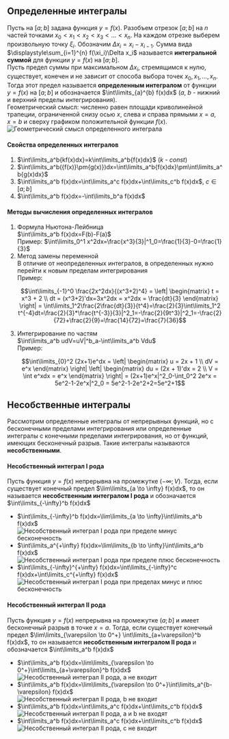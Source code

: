 ## Определенные интегралы
Пусть на $[a; b]$ задана функция $y=f(x)$. Разобъем отрезок $[a;b]$ на $n$ частей точками $x_0<x_1<x_2<x_3<...<x_n$. На каждом отрезке выберем произвольную точку $\xi_i$. Обозначим $\Delta x_i=x_i-x_{i-1}$. Сумма вида $\displaystyle\sum_{i=1}^{n} f(\xi_i)\Delta x_i$ называется **интегральной суммой** для функции $y=f(x)$ на $[a; b]$.  
Пусть предел суммы при максимальном $\Delta x_i$, стремящимся к нулю, существует, конечен и не зависит от способа выбора точек $x_0, x_1, ..., x_n$. Тогда этот предел называется **определенным интегралом** от функции $y=f(x)$ на $[a;b]$ и обозначается $\int\limits_{a}^{b} f(x)dx$ ($a$, $b$ - нижний и верхний пределы интегрирования).  
Геометрический смысл: численно равен площади криволинейной трапеции, ограниченной снизу осью $x$, слева и справа прямыми $x=a$, $x=b$ и сверху графиком положительной функции $f(x)$.  
![Геометрический смысл определенного интеграла](../Pictures/06_01.%20Геометрический%20смысл%20определенного%20интеграла.png)  
#### Свойства определенных интегралов
1) $\int\limits_a^b{kf(x)dx}=k\int\limits_a^b{f(x)dx}$ ($k$ - $const$)
2) $\int\limits_a^b({f(x)}\pm{g(x)})dx=\int\limits_a^b{f(x)dx}\pm\int\limits_a^b{g(x)dx}$
3) $\int\limits_a^b f(x)dx=\int\limits_a^c f(x)dx+\int\limits_c^b f(x)dx$, $c \in [a;b]$
4) $\int\limits_a^b f(x)dx=-\int\limits_b^a f(x)dx$
#### Методы вычисления определенных интегралов
1) Формула Ньютона-Лейбница  
	$\int\limits_a^b f(x)dx=F(b)-F(a)$  
	Пример: $\int\limits_0^1 x^2dx=\frac{x^3}{3}|^1_0=\frac{1}{3}-0=\frac{1}{3}$  
2) Метод замены переменной  
	В отличие от неопределенных интегралов, в определенных нужно перейти к новым пределам интегрирования  
	Пример:  
	```math
	\int\limits_{-1}^0 \frac{2x^2dx}{(x^3+2)^4} = 
	\left|
		\begin{matrix}
		t = x^3 + 2 \\
		dt = (x^3+2)'dx=3x^2dx = x^2dx = \frac{dt}{3}
		\end{matrix} 
	\right|
	= \int\limits_1^2\frac{2\frac{dt}{3}}{t^4}=\frac{2}{3}\int\limits_1^2 t^{-4}dt=\frac{2}{3}*\frac{t^{-3}}{3}|^2_1=-\frac{2}{9t^3}|^2_1=-\frac{2}{72}+\frac{2}{9}=\frac{14}{72}=\frac{7}{36}
	```
3) Интегрирование по частям  
	$\int\limits_a^b udV=uV|^b_a-\int\limits_a^b Vdu$  
	Пример:  
	```math
	\int\limits_{0}^2 (2x+1)e^dx = 
	\left|
		\begin{matrix}
		u = 2x + 1 \\
		dV = e^x
		\end{matrix} 
	\right|
	\left|
		\begin{matrix}
		du = (2x + 1)'dx = 2 \\
		V = \int e^xdx = e^x
		\end{matrix} 
	\right|
	= (2x+1)e^x|^2_0-\int_0^2 2e^x = 5e^2-1-2e^x|^2_0 = 5e^2-1-2e^2+2=5e^2+1
	```
## Несобственные интегралы
Рассмотрим определенные интегралы от непрерывных функций, но с бесконечными пределами интегрирования или определенные интегралы с конечными пределами интегрирования, но от функций, имеющих бесконечный разрыв. Такие интегралы называются **несобственными**. 
#### Несобственный интеграл I рода
Пусть функция $y=f(x)$ непрерывна на промежутке $(-\infty; V)$. Тогда, если существует конечный предел $\lim\limits_{a \to \infty} f(x)dx$, то он называется **несобственным интегралом I рода** и обозначается $\int\limits_{-\infty}^b f(x)dx$  
- $\int\limits_{-\infty}^b f(x)dx=\lim\limits_{a \to \infty}\int\limits_a^b f(x)dx$  
	![Несобственный интеграл I рода при пределе минус бесконечность](../Pictures/06_02.%20Несобственный%20интеграл%20I%20рода%20при%20пределе%20минус%20бесконечность.png)
-   $\int\limits_a^{+\infty} f(x)dx=\lim\limits_{b \to \infty}\int\limits_a^b f(x)dx$  
	![Несобственный интеграл I рода при пределе плюс бесконечность](../Pictures/06_03.%20Несобственный%20интеграл%20I%20рода%20при%20пределе%20плюс%20бесконечность.png)
- $\int\limits_{-\infty}^{+\infty} f(x)dx=\int\limits_{-\infty}^c f(x)dx+\int\limits_c^{+\infty} f(x)dx$  
	![Несобственный интеграл I рода при пределах минус и плюс бесконечность](../Pictures/06_04.%20Несобственный%20интеграл%20I%20рода%20при%20пределах%20минус%20и%20плюс%20бесконечность.png)
#### Несобственный интеграл II рода
Пусть функция $y=f(x)$ непрерывна на промежутке $(a; b]$ и имеет бесконечный разрыв в точке $x=a$. Тогда, если существует конечный предел $\lim\limits_{\varepsilon \to 0^+} \int\limits_{a+\varepsilon}^b f(x)dx$, то он называется **несобственным интегралом II рода** и обозначается $\int\limits_a^b f(x)dx$  
- $\int\limits_a^b f(x)dx=\lim\limits_{\varepsilon \to 0^+}\int\limits_{a+\varepsilon}^b f(x)dx$  
	![Несобственный интеграл II рода, a не входит](../Pictures/06_05.%20Несобственный%20интеграл%20II%20рода,%20a%20не%20входит.png)
- $\int\limits_a^b f(x)dx=\lim\limits_{\varepsilon \to 0^+}\int\limits_a^{b-\varepsilon} f(x)dx$  
	![Несобственный интеграл II рода, b не входит](../Pictures/06_06.%20Несобственный%20интеграл%20II%20рода,%20b%20не%20входит.png)
- $\int\limits_a^b f(x)dx=\int\limits_a^c f(x)dx+\int\limits_c^b f(x)dx$  
	![Несобственный интеграл II рода, a и b не входят](../Pictures/06_07.%20Несобственный%20интеграл%20II%20рода,%20a%20и%20b%20не%20входят.png)
- $\int\limits_a^b f(x)dx=\int\limits_a^c f(x)dx+\int\limits_c^b f(x)dx$  
	![Несобственный интеграл II рода, c не входит](../Pictures/06_08.%20Несобственный%20интеграл%20II%20рода,%20c%20не%20входит.png)
